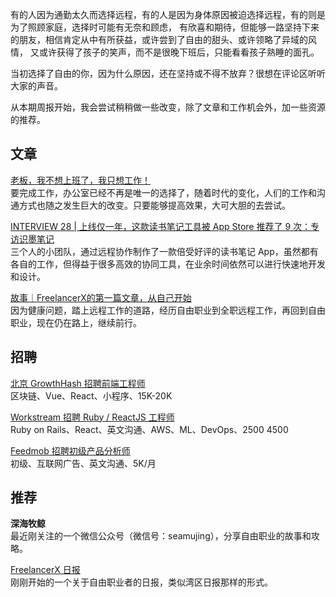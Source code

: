 有的人因为通勤太久而选择远程，有的人是因为身体原因被迫选择远程，有的则是为了照顾家庭，选择时可能有无奈和顾虑，
有欣喜和期待，但能够一路坚持下来的朋友，相信肯定从中有所获益，或许尝到了自由的甜头、或许领略了异域的风情，
又或许获得了孩子的笑声，而不是很晚下班后，只能看看孩子熟睡的面孔。

当初选择了自由的你，因为什么原因，还在坚持或不得不放弃？很想在评论区听听大家的声音。

从本期周报开始，我会尝试稍稍做一些改变，除了文章和工作机会外，加一些资源的推荐。

## 文章

[老板，我不想上班了，我只想工作！](https://zhuanlan.zhihu.com/p/37868225)  
要完成工作，办公室已经不再是唯一的选择了，随着时代的变化，人们的工作和沟通方式也随之发生巨大的改变。只要能够提高效果，大可大胆的去尝试。

[INTERVIEW 28 | 上线仅一年，这款读书笔记工具被 App Store 推荐了 9 次：专访识墨笔记](https://zhuanlan.zhihu.com/p/37862204)  
三个人的小团队，通过远程协作制作了一款倍受好评的读书笔记 App，虽然都有各自的工作，但得益于很多高效的协同工具，在业余时间依然可以进行快速地开发和设计。

[故事｜FreelancerX的第一篇文章，从自己开始](https://zhuanlan.zhihu.com/p/36954557)  
因为健康问题，踏上远程工作的道路，经历自由职业到全职远程工作，再回到自由职业，现在仍在路上，继续前行。

## 招聘

[北京 GrowthHash 招聘前端工程师](https://mp.weixin.qq.com/s/3gRRB6rKFDn25yk-2e_MtA)  
区块链、Vue、React、小程序、15K-20K

[Workstream 招聘 Ruby / ReactJS 工程师](https://mp.weixin.qq.com/s/Um1f9vFQ0uqHMqARzRfajg)  
Ruby on Rails、React、英文沟通、AWS、ML、DevOps、$2500~$4500

[Feedmob 招聘初级产品分析师](https://mp.weixin.qq.com/s/f_VKPeJXZj7QTP3MnlnM6g)  
初级、互联网广告、英文沟通、5K/月

## 推荐

**深海牧鲸**  
最近刚关注的一个微信公众号（微信号：seamujing），分享自由职业的故事和攻略。

[FreelancerX 日报](http://freelancer-x.com/)  
刚刚开始的一个关于自由职业者的日报，类似湾区日报那样的形式。
